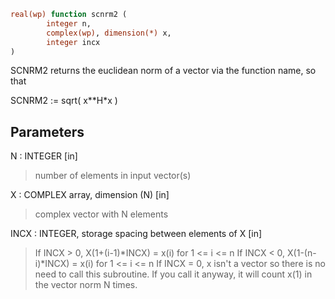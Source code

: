 ```fortran
real(wp) function scnrm2 (
		integer n,
		complex(wp), dimension(*) x,
		integer incx
)
```

SCNRM2 returns the euclidean norm of a vector via the function
name, so that

SCNRM2 := sqrt( x**H*x )

## Parameters
N : INTEGER [in]
> number of elements in input vector(s)

X : COMPLEX array, dimension (N) [in]
> complex vector with N elements

INCX : INTEGER, storage spacing between elements of X [in]
> If INCX > 0, X(1+(i-1)*INCX) = x(i) for 1 <= i <= n
> If INCX < 0, X(1-(n-i)*INCX) = x(i) for 1 <= i <= n
> If INCX = 0, x isn't a vector so there is no need to call
> this subroutine.  If you call it anyway, it will count x(1)
> in the vector norm N times.
